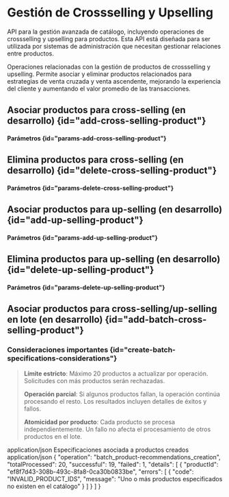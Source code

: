 # Gestión de Crossselling y Upselling

API para la gestión avanzada de catálogo, incluyendo operaciones de crossselling
y upselling para productos. Esta API está diseñada para ser utilizada por
sistemas de administración que necesitan gestionar relaciones entre productos.

Operaciones relacionadas con la gestión de productos de crossselling y upselling.
Permite asociar y eliminar productos relacionados para estrategias de venta cruzada
y venta ascendente, mejorando la experiencia del cliente y aumentando el valor
promedio de las transacciones.

## Asociar productos para cross-selling <format style="superscript" color="Orange">(en desarrollo)</format> {id="add-cross-selling-product"}

#### Parámetros {id="params-add-cross-selling-product"}

<api-endpoint openapi-path="cross-selling-products-management-catalog-v2.yaml" endpoint="/catalog/management/v2/stores/{storeId}/products/{productId}/crossselling" method="PUT">
</api-endpoint>

## Elimina productos para cross-selling <format style="superscript" color="Orange">(en desarrollo)</format> {id="delete-cross-selling-product"}

#### Parámetros {id="params-delete-cross-selling-product"}

<api-endpoint openapi-path="cross-selling-products-management-catalog-v2.yaml" endpoint="/catalog/management/v2/stores/{storeId}/products/{productId}/crossselling/{relatedProductId}" method="DELETE">
</api-endpoint>

## Asociar productos para up-selling <format style="superscript" color="Orange">(en desarrollo)</format> {id="add-up-selling-product"}

#### Parámetros {id="params-add-up-selling-product"}

<api-endpoint openapi-path="cross-selling-products-management-catalog-v2.yaml" endpoint="/catalog/management/v2/stores/{storeId}/products/{productId}/upselling" method="PUT">
</api-endpoint>

## Elimina productos para up-selling <format style="superscript" color="Orange">(en desarrollo)</format> {id="delete-up-selling-product"}

#### Parámetros {id="params-delete-up-selling-product"}

<api-endpoint openapi-path="cross-selling-products-management-catalog-v2.yaml" endpoint="/catalog/management/v2/stores/{storeId}/products/{productId}/upselling/{relatedProductId}" method="DELETE">
</api-endpoint>

## Asociar productos para cross-selling/up-selling en lote <format style="superscript" color="Orange">(en desarrollo)</format> {id="add-batch-cross-selling-product"}

### Consideraciones importantes {id="create-batch-specifications-considerations"}

> **Límite estricto**: Máximo 20 productos a actualizar por operación. Solicitudes con más productos serán rechazadas.
>
> **Operación parcial**: Si algunos productos fallan, la operación continúa procesando el resto. Los resultados incluyen
> detalles de éxitos y fallos.
>
> **Atomicidad por producto**: Cada producto se procesa independientemente. Un fallo no afecta el procesamiento de otros
> productos en el lote.
>
<api-endpoint openapi-path="cross-selling-products-management-catalog-v2.yaml" endpoint="/catalog/management/v2/stores/{storeId}/products/product-recommendations/batch" method="POST">
    <request>
        <content-type>application/json</content-type>
        <sample lang="JSON" src="createBatchCrossselling.json"/>
    </request>
    <response type="200">
        <description>Especificaciones asociada a productos creados</description>
        <content-type>application/json</content-type>
        <sample lang="json">
            {
              "operation": "batch_product-recommendations_creation",
              "totalProcessed": 20,
              "successful": 19,
              "failed": 1,
              "details": [
                {
                  "productId": "ef8f7d43-308b-493c-8fa8-0ca30b0833be",
                  "errors": [
                    {
                      "code": "INVALID_PRODUCT_IDS",
                      "message": "Uno o más productos especificados no existen en el catálogo"
                    }
                  ]
                }
              ]
            }
        </sample>
    </response>
</api-endpoint>